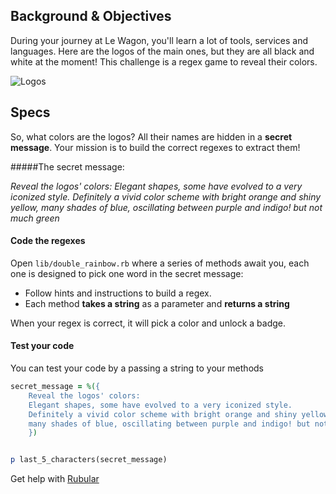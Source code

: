 ## Background & Objectives

During your journey at Le Wagon, you'll learn a lot of tools, services and languages.
Here are the logos of the main ones, but they are all black and white at the moment!
This challenge is a regex game to reveal their colors.

![Logos](https://raw.githubusercontent.com/lewagon/fullstack-images/master/ruby/double-rainbow_logos.png)



## Specs

So, what colors are the logos? All their names are hidden in a **secret message**. Your mission is to build the correct regexes to extract them!

#####The secret message:

*Reveal the logos' colors:
Elegant shapes, some have evolved to a very iconized style.
Definitely a vivid color scheme with bright orange and shiny yellow,
many shades of blue, oscillating between purple and indigo! but not much green*

#### Code the regexes
Open `lib/double_rainbow.rb` where a series of methods await you, each one is designed to pick one word in the secret message:
- Follow hints and instructions to build a regex.
- Each method **takes a string** as a parameter and **returns a string**

When your regex is correct, it will pick a color and unlock a badge.


#### Test your code
You can test your code by a passing a string to your methods

```ruby
secret_message = %({
    Reveal the logos' colors:
    Elegant shapes, some have evolved to a very iconized style.
    Definitely a vivid color scheme with bright orange and shiny yellow,
    many shades of blue, oscillating between purple and indigo! but not much green
    })


p last_5_characters(secret_message)
```


Get help with [Rubular](http://rubular.com/)
